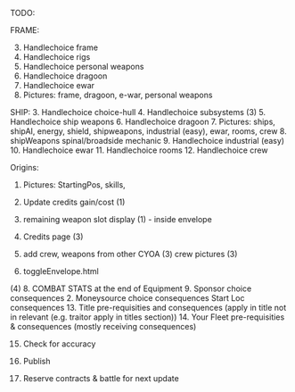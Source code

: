 TODO:

FRAME:

3. Handlechoice frame
4. Handlechoice rigs
5. Handlechoice personal weapons
6. Handlechoice dragoon
7. Handlechoice ewar
7. Pictures: frame, dragoon, e-war, personal weapons

SHIP: 3. Handlechoice choice-hull 4. Handlechoice subsystems (3) 5. Handlechoice ship weapons 6. Handlechoice dragoon 7. Pictures: ships, shipAI, energy, shield, shipweapons, industrial (easy), ewar, rooms, crew 8. shipWeapons spinal/broadside mechanic 9. Handlechoice industrial (easy) 10. Handlechoice ewar 11. Handlechoice rooms 12. Handlechoice crew

Origins:

1. Pictures: StartingPos, skills,
2. Update credits gain/cost (1)
3. remaining weapon slot display (1) - inside envelope

4. Credits page (3)
5. add crew, weapons from other CYOA (3)
   crew pictures (3)
6. toggleEnvelope.html

(4) 8. COMBAT STATS at the end of Equipment 9. Sponsor choice consequences 2. Moneysource choice consequences Start Loc consequences 13. Title pre-requisities and consequences (apply in title not in relevant (e.g. traitor apply in titles section)) 14. Your Fleet pre-requisities & consequences (mostly receiving consequences)

15. Check for accuracy

16. Publish

17. Reserve contracts & battle for next update
